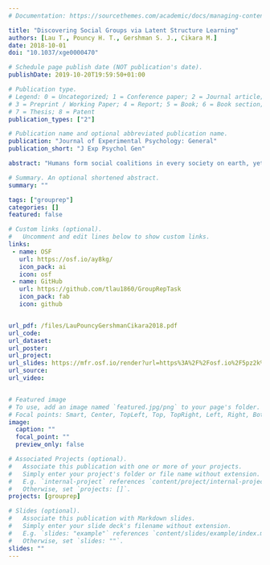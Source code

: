 ```yaml
---
# Documentation: https://sourcethemes.com/academic/docs/managing-content/

title: "Discovering Social Groups via Latent Structure Learning"
authors: [Lau T., Pouncy H. T., Gershman S. J., Cikara M.]
date: 2018-10-01
doi: "10.1037/xge0000470"

# Schedule page publish date (NOT publication's date).
publishDate: 2019-10-20T19:59:50+01:00

# Publication type.
# Legend: 0 = Uncategorized; 1 = Conference paper; 2 = Journal article;
# 3 = Preprint / Working Paper; 4 = Report; 5 = Book; 6 = Book section;
# 7 = Thesis; 8 = Patent
publication_types: ["2"]

# Publication name and optional abbreviated publication name.
publication: "Journal of Experimental Psychology: General"
publication_short: "J Exp Psychol Gen"

abstract: "Humans form social coalitions in every society on earth, yet we know very little about how social group boundaries are learned and represented. We derive predictions from a computational model of latent structure learning to move beyond explicit category labels and mere similarity as the sole inputs to social group representations. Four experiments examine (a) how evidence for group boundaries is accumulated in a consequential social context (i.e., learning about others\' political values), (b) to what extent learning about these boundaries drives one\'s own choices as well as attributions about other agents in the environment, and (c) whether these latent groups affect choice even in the presence of group labels that contradict the latent group structure. Our results suggest that people integrate information about how agents in the environment relate to one another in addition to oneself to infer social group structure. We argue that this mechanism is a plausible explanation of other theories of social relations—for example, balance theory."

# Summary. An optional shortened abstract.
summary: ""

tags: ["grouprep"]
categories: []
featured: false

# Custom links (optional).
#   Uncomment and edit lines below to show custom links.
links:
 - name: OSF
   url: https://osf.io/ay8kg/
   icon_pack: ai 
   icon: osf
 - name: GitHub
   url: https://github.com/tlau1860/GroupRepTask
   icon_pack: fab
   icon: github


url_pdf: /files/LauPouncyGershmanCikara2018.pdf
url_code:
url_dataset: 
url_poster: 
url_project: 
url_slides: https://mfr.osf.io/render?url=https%3A%2F%2Fosf.io%2F5pz2k%2Fdownload
url_source: 
url_video:


# Featured image
# To use, add an image named `featured.jpg/png` to your page's folder. 
# Focal points: Smart, Center, TopLeft, Top, TopRight, Left, Right, BottomLeft, Bottom, BottomRight.
image:
  caption: ""
  focal_point: ""
  preview_only: false

# Associated Projects (optional).
#   Associate this publication with one or more of your projects.
#   Simply enter your project's folder or file name without extension.
#   E.g. `internal-project` references `content/project/internal-project/index.md`.
#   Otherwise, set `projects: []`.
projects: [grouprep]

# Slides (optional).
#   Associate this publication with Markdown slides.
#   Simply enter your slide deck's filename without extension.
#   E.g. `slides: "example"` references `content/slides/example/index.md`.
#   Otherwise, set `slides: ""`.
slides: ""
---
```

